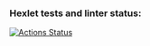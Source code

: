 ### Hexlet tests and linter status:
[![Actions Status](https://github.com/triple0ero/fullstack-javascript-project-44/actions/workflows/hexlet-check.yml/badge.svg)](https://github.com/triple0ero/fullstack-javascript-project-44/actions)